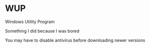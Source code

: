 # WUP
Windows Utility Program

Something I did because I was bored

You may have to disable antivirus before downloading newer versions
